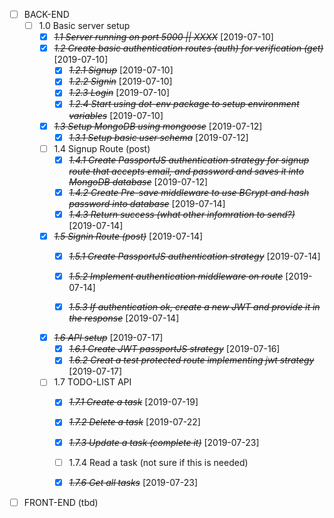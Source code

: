 * [ ] BACK-END
  * [ ] 1.0 Basic server setup
    * [X] ~~*1.1 Server running on port 5000 || XXXX*~~ [2019-07-10]
    * [X] ~~*1.2 Create basic authentication routes (auth) for verification (get)*~~ [2019-07-10]
      * [X] ~~*1.2.1 Signup*~~ [2019-07-10]
      * [X] ~~*1.2.2 Signin*~~ [2019-07-10]
      * [X] ~~*1.2.3 Login*~~ [2019-07-10]
      * [X] ~~*1.2.4 Start using dot-env package to setup environment variables*~~ [2019-07-10]
    * [X] ~~*1.3 Setup MongoDB using mongoose*~~ [2019-07-12]
      * [X] ~~*1.3.1 Setup basic user schema*~~ [2019-07-12]
    * [ ] 1.4 Signup Route (post)
      * [X] ~~*1.4.1 Create PassportJS authentication strategy for signup route that accepts email, and password and saves it into MongoDB database*~~ [2019-07-12]
      * [X] ~~*1.4.2 Create Pre-save middleware to use BCrypt and hash password into database*~~ [2019-07-14]
      * [X] ~~*1.4.3 Return success (what other infomration to send?)*~~ [2019-07-14]
    * [X] ~~*1.5 Signin Route (post)*~~ [2019-07-14]
      * [X] ~~*1.5.1 Create PassportJS authentication strategy*~~ [2019-07-14]
      * [X] ~~*1.5.2 Implement authentication middleware on route*~~ [2019-07-14]
      * [X] ~~*1.5.3 If authentication ok, create a new JWT and provide it in the response*~~ [2019-07-14]

  
    * [X] ~~*1.6 API setup*~~ [2019-07-17]
        * [X] ~~*1.6.1 Create JWT passportJS strategy*~~ [2019-07-16]
        * [X] ~~*1.6.2 Creat a test protected route implementing jwt strategy*~~ [2019-07-17]
    * [ ] 1.7 TODO-LIST API
        * [X] ~~*1.7.1 Create a task*~~ [2019-07-19]
        * [X] ~~*1.7.2 Delete a task*~~ [2019-07-22]
        * [X] ~~*1.7.3 Update a task (complete it)*~~ [2019-07-23]
        * [ ] 1.7.4 Read a task (not sure if this is needed)
        * [X] ~~*1.7.6 Get all tasks*~~ [2019-07-23]





* [ ] FRONT-END (tbd)